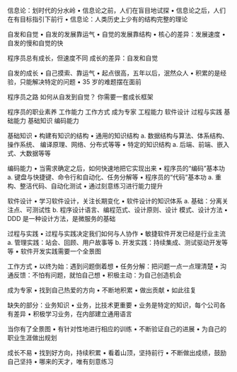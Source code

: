 信息论：划时代的分⽔岭
• 信息论之前，⼈们在盲⽬地试探
• 信息论之后，⼈们在有⽬标指引下前⾏
• 信息论：⼈类历史上少有的结构完整的理论

⾃发和⾃觉
• ⾃发的发展靠运⽓
• ⾃觉的发展靠结构
• 核⼼的差异：发展速度
• ⾃发的慢和⾃觉的快

程序员总有成⻓，但速度不同
成⻓的差异：⾃发和⾃觉

⾃发的成⻓
• ⾃⼰摸索、靠运⽓
• 起点很⾼，五年以后，泯然众⼈
• 积累的是经验，只能解决特定的问题
• 35 岁的难题摆在⾯前

程序员之路
如何从⾃发到⾃觉？
你需要⼀套成⻓框架

程序员的职业素养
⼯作能⼒ ⼯作⽅式 成为专家
⼯程能⼒ 软件设计 过程与实践
基础能⼒ 基础知识 编码能⼒

基础知识
• 构建有知识的结构
• 通⽤的知识结构
a. 数据结构与算法、体系结构、操作系统、
编译原理、⽹络、分布式等等
• 特定的知识结构
a. 后端、前端、嵌⼊式、⼤数据等等

编码能⼒
• 当需求确定之后，如何快速地把它实现出来
• 程序员的“编码”基本功
a. 键盘与快捷键、命令⾏和⾃动化、任务分解等
• 程序员的“代码”基本功
a. 重构、整洁代码、⾃动化测试
• 通过刻意练习进⾏能⼒提升

软件设计
• 学习软件设计，关注⻓期变化
• 软件设计的知识体系
a. 基础：分离关注点、可测试性
b. 程序设计语⾔、编程范式、设计原则、设计
模式、设计⽅法
• DDD 是⼀种设计⽅法，是微服务的基础

过程与实践
• 过程与实践决定我们如何与⼈协作
• 敏捷软件开发已经是⾏业主流
a. 管理实践：站会、回顾、⽤户故事等
b. 开发实践：持续集成、测试驱动开发等等
• 软件开发实践需要⼀个全景图

⼯作⽅式
• 以终为始：遇到问题倒着想
• 任务分解：把问题⼀点⼀点理清楚
• 沟通反馈：不怕有问题，就怕⾃⼰想
• 积极主动：为⾃⼰创造机会

成为专家
• 找到⾃⼰热爱的⽅向
• 不断地积累
• 做出贡献
• 如此往复

缺失的部分：业务知识
• 业务，⽐技术更重要
• 业务是特定的知识，每个公司各有差异
• 积极学习业务，在内部建⽴通⽤语⾔

当你有了全景图
• 有针对性地进⾏相应的训练
• 不断验证⾃⼰的进展
• 为⾃⼰的职业⽣涯做出规划

成⻓不易
• 找到好⽅向，持续积累
• 看着⼭顶，坚持前⾏
• 不断做出成绩，⿎励⾃⼰坚持
• 哪来的天才，唯有刻意练习


